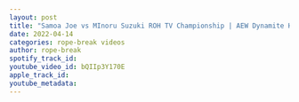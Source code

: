 ```yaml
---
layout: post
title: "Samoa Joe vs MInoru Suzuki ROH TV Championship | AEW Dynamite Highlights"
date: 2022-04-14
categories: rope-break videos
author: rope-break
spotify_track_id: 
youtube_video_id: bQIIp3Y170E
apple_track_id: 
youtube_metadata: 
---
```

